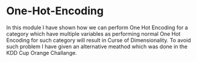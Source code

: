 # One-Hot-Encoding
In this module I have shown how we can perform One Hot Encoding for a category which have multiple variables as performing normal One Hot Encoding for such category will result in Curse of Dimensionality.
To avoid such problem I have given an alternative meathod which was done in the KDD Cup Orange Challange.
